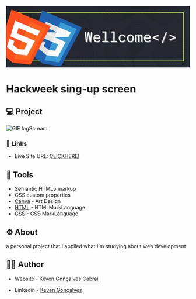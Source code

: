 

<img src="img/Wellcome.png">

# Hackweek sing-up screen
## 💻 Project

![GIF logScream](https://github.com/KevenGonCabral/Sing-up-hackweek-html/assets/116415920/944c35c7-3aab-4326-8dec-1c93c375acd0)

### 🔗 Links

- Live Site URL: [CLICKHERE!](https://kevengoncabral.github.io/Sing-up-hackweek-html/)



## 🔨 Tools 
- Semantic HTML5 markup
- CSS custom properties
- [Canva](https://www.canva.com/) - Art Design
- [HTML](https://www.w3.org/html/) - HTMl MarkLanguage
- [CSS](https://www.w3.org/Style/CSS/Overview.en.html) - CSS MarkLanguage

## ⚙ About 
a personal project that I applied what I'm studying about web development

## 👨‍💻 Author

- Website - [Keven Gonçalves Cabral](https://github.com/KevenGonCabral)

- Linkedin - [Keven Gonçalves](https://www.linkedin.com/in/keven-gon%C3%A7alves-5756a4245/)


